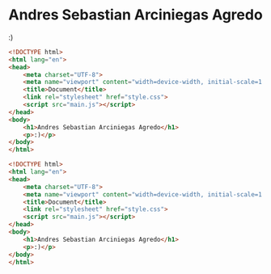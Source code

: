 <!DOCTYPE html>
<html lang="en">
<head>
    <meta charset="UTF-8">
    <meta name="viewport" content="width=device-width, initial-scale=1.0">
    <title>Document</title>
    <link rel="stylesheet" href="style.css">
    <script src="main.js"></script>
</head>
<body>
    <h1>Andres Sebastian Arciniegas Agredo</h1>
    <p>:)</p>
</body>
</html> 

```html
<!DOCTYPE html>
<html lang="en">
<head>
    <meta charset="UTF-8">
    <meta name="viewport" content="width=device-width, initial-scale=1.0">
    <title>Document</title>
    <link rel="stylesheet" href="style.css">
    <script src="main.js"></script>
</head>
<body>
    <h1>Andres Sebastian Arciniegas Agredo</h1>
    <p>:)</p>
</body>
</html>

```



```html
<!DOCTYPE html>
<html lang="en">
<head>
    <meta charset="UTF-8">
    <meta name="viewport" content="width=device-width, initial-scale=1.0">
    <title>Document</title>
    <link rel="stylesheet" href="style.css">
    <script src="main.js"></script>
</head>
<body>
    <h1>Andres Sebastian Arciniegas Agredo</h1>
    <p>:)</p>
</body>
</html>
```






